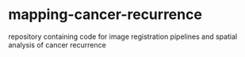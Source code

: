# mapping-cancer-recurrence
repository containing code for image registration pipelines and spatial analysis of cancer recurrence 
